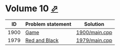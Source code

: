 # Volume 10 [⬀](http://poj.org/problemlist?volume=10)


| ID   | Problem statement                               | Solution                       |
|------|-------------------------------------------------|--------------------------------|
| 1900 | [Game](http://poj.org/problem?id=1900)          | [1900/main.cpp](1900/main.cpp) |
| 1979 | [Red and Black](http://poj.org/problem?id=1979) | [1979/main.cpp](1979/main.cpp) |

